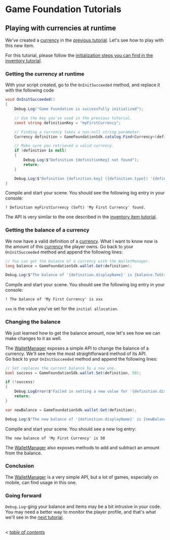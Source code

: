 # Game Foundation Tutorials

## Playing with currencies at runtime

We've created a [currency] in the [previous tutorial].
Let's see how to play with this new item.

For this tutorial, please follow the [initialization steps you can find in the inventory tutorial].

### Getting the currency at runtime

With your script created, go to the `OnInitSucceeded` method, and replace it with the following code

```cs
void OnInitSucceeded()
{
    Debug.Log("Game Foundation is successfully initialized");

    // Use the key you've used in the previous tutorial.
    const string definitionKey = "myFirstCurrency";

    // Finding a currency takes a non-null string parameter.
    Currency definition = GameFoundationSdk.catalog.Find<Currency>(definitionKey);

    // Make sure you retrieved a valid currency.
    if (definition is null)
    {
        Debug.Log($"Definition {definitionKey} not found");
        return;
    }

    Debug.Log($"Definition {definition.key} ({definition.type}) '{definition.displayName}' found.");
}
```

Compile and start your scene.
You should see the following log entry in your console:

```
! Definition myFirstCurrency (Soft) 'My First Currency' found.
```

The API is very similar to the one described in the [inventory item tutorial].

### Getting the balance of a currency

We now have a valid definition of a [currency].
What I want to know now is the amount of this [currency] the player owns.
Go back to your `OnInitSucceeded` method and append the following lines:

```cs
// You can get the balance of a currency with the WalletManager.
long balance = GameFoundationSdk.wallet.Get(definition);

Debug.Log($"The balance of '{definition.displayName}' is {balance.ToString()}");
```

Compile and start your scene.
You should see the following log entry in your console:

```
! The balance of 'My First Currency' is xxx
```

`xxx` is the value you've set for the `initial allocation`.

### Changing the balance

We just learned how to get the balance amount, now let's see how we can make changes to it as well. 

The [WalletManager] exposes a simple API to change the balance of a currency.
We'll see here the most straightforward method of its API.  
Go back to your `OnInitSucceeded` method and append the following lines:

```cs
// Set replaces the current balance by a new one.
bool success = GameFoundationSdk.wallet.Set(definition, 50);

if (!success)
{
    Debug.LogError($"Failed in setting a new value for '{definition.displayName}'");
    return;
}

var newBalance = GameFoundationSdk.wallet.Get(definition);

Debug.Log($"The new balance of '{definition.displayName}' is {newBalance.ToString()}");
```

Compile and start your scene.
You should see a new log entry:

```
The new balance of 'My First Currency' is 50
```

The [WalletManager] also exposes methods to add and subtract an amount from the balance.

### Conclusion

The [WalletManager] is a very simple API, but a lot of games, especially on mobile, can find usage in this one.

### Going forward

`Debug.Log`-ging your balance and items may be a bit intrusive in your code.
You may need a better way to monitor the player profile, and that's what we'll see in the [next tutorial].

## 
< [_table of contents_](../TableOfContents.md)








[currency]: ../CatalogItems/Currency.md

[previous tutorial]: 03-CreatingCurrency.md

[initialization steps you can find in the inventory tutorial]: 02-PlayingWithRuntimeItem.md#initialization-of-game-foundation-at-runtime

[inventory item tutorial]: 02-PlayingWithRuntimeItem.md#getting-the-inventory-item-definition-at-runtime

[WalletManager]: ../GameSystems/WalletManager.md

[next tutorial]: 05-Debugger.md
